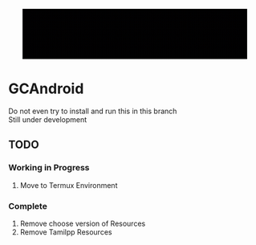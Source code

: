 <p align="center">
    <img src="gif/20221026_150902.gif" alt="gif animated" width="450" height="100">
</p>

# GCAndroid

Do not even try to install and run this in this branch\
Still under development

## TODO

### Working in Progress

1. Move to Termux Environment

### Complete

1. Remove choose version of Resources
2. Remove Tamilpp Resources
